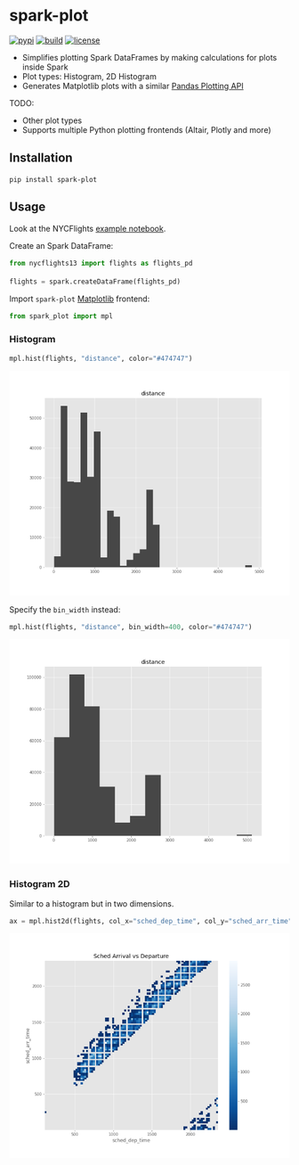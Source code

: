 # spark-plot

[![pypi](https://badge.fury.io/py/spark-plot.svg)](https://pypi.org/project/spark-plot/)
[![build](https://github.com/danielfrg/spark-plot/workflows/test/badge.svg)](https://github.com/danielfrg/spark-plot/actions)
[![license](https://img.shields.io/:license-Apache%202-blue.svg)](https://github.com/danielfrg/spark-plot/blob/main/LICENSE.txt)

- Simplifies plotting Spark DataFrames by making calculations for plots inside Spark
- Plot types: Histogram, 2D Histogram
- Generates Matplotlib plots with a similar [Pandas Plotting API](https://pandas.pydata.org/docs/user_guide/visualization.html)

TODO:
- Other plot types
- Supports multiple Python plotting frontends (Altair, Plotly and more)

## Installation

```
pip install spark-plot
```

## Usage

Look at the NYCFlights [example notebook](https://nbviewer.extrapolations.dev/nb/raw.githubusercontent.com/danielfrg/spark-plot/main/notebooks/nycflights.ipynb).

Create an Spark DataFrame:

```python
from nycflights13 import flights as flights_pd

flights = spark.createDataFrame(flights_pd)
```

Import `spark-plot` [Matplotlib](https://matplotlib.org/stable/index.html) frontend:

```python
from spark_plot import mpl
```

### Histogram

```python
mpl.hist(flights, "distance", color="#474747")
```

![Flights Histogram](https://github.com/danielfrg/spark-plot/raw/main/docs/flights_hist.png "Flights Distance Histogram")

Specify the `bin_width` instead:

```python
mpl.hist(flights, "distance", bin_width=400, color="#474747")
```

![Flights Histogram](https://github.com/danielfrg/spark-plot/raw/main/docs/flights_hist_bin_width.png "Flights Distance Histogram")

### Histogram 2D

Similar to a histogram but in two dimensions.

```python
ax = mpl.hist2d(flights, col_x="sched_dep_time", col_y="sched_arr_time", title="Sched Arrival vs Departure", cmap="Blues_r")
```

![Flights Histogram 2d](https://github.com/danielfrg/spark-plot/raw/main/docs/flights_hist2d.png "Flights Scheduled 2D Histogram")
